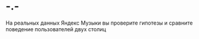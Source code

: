 # -.-
На реальных данных Яндекс Музыки вы проверите гипотезы и сравните поведение пользователей двух столиц
